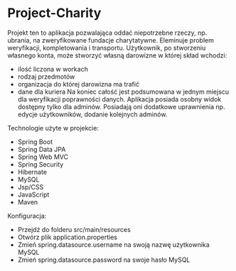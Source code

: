# Project-Charity
Projekt ten to aplikacja pozwalająca oddać niepotrzebne rzeczy, np. ubrania, na zweryfikowane fundacje charytatywne. Eleminuje problem weryfikacji, kompletowania i transportu. 
Użytkownik, po stworzeniu własnego konta, może stworzyć własną darowizne w której skład wchodzi:
- ilość liczona w workach
- rodzaj przedmotów
- organizacja do której darowizna ma trafić
- dane dla kuriera
Na koniec całość jest podsumowana w jednym miejscu dla weryfikacji poprawności danych.
Aplikacja posiada osobny widok dostępny tylko dla adminów. Posiadają oni dodatkowe uprawnienia np. edycje użytkowników, dodanie kolejnych adminów.

Technologie użyte w projekcie:
- Spring Boot
- Spring Data JPA
- Spring Web MVC
- Spring Security
- Hibernate
- MySQL
- Jsp/CSS
- JavaScript
- Maven

Konfiguracja:
- Przejdź do folderu src/main/resources
- Otwórz plik application.properties
- Zmień spring.datasource.username na swoją nazwę użytkownika MySQL
- Zmień spring.datasource.password na swoje hasło MySQL
